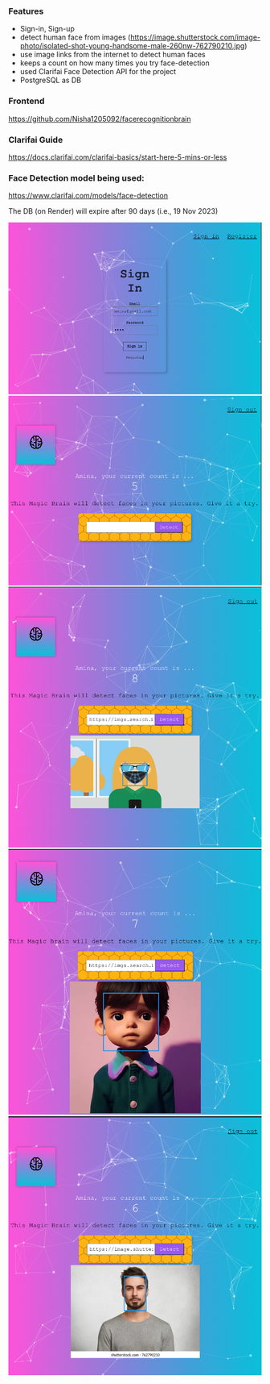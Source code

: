 ### Features
- Sign-in, Sign-up
- detect human face from images (https://image.shutterstock.com/image-photo/isolated-shot-young-handsome-male-260nw-762790210.jpg)
- use image links from the internet to detect human faces
- keeps a count on how many times you try face-detection
- used Clarifai Face Detection API for the project
- PostgreSQL as DB

### Frontend
https://github.com/Nisha1205092/facerecognitionbrain

### Clarifai Guide
https://docs.clarifai.com/clarifai-basics/start-here-5-mins-or-less

### Face Detection model being used:
https://www.clarifai.com/models/face-detection

The DB (on Render) will expire after 90 days (i.e., 19 Nov 2023)

![sign-in](./demo/signin.png)
![home](./demo/home-page.png)
![face-detection-1](./demo/face-detection-1.png)
![face-detection-2](./demo/face-detection-2.png)
![face-detection-3](./demo/face-detection-3.png)
